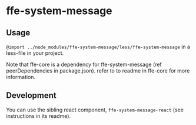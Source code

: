 # ffe-system-message

## Usage

`@import ../node_modules/ffe-system-message/less/ffe-system-message` in a less-file in your project.

Note that ffe-core is a dependency for ffe-system-message (ref peerDependencies in package.json).
refer to to readme in ffe-core for more information.

## Development

You can use the sibling react component, `ffe-system-message-react` (see instructions in its readme).
